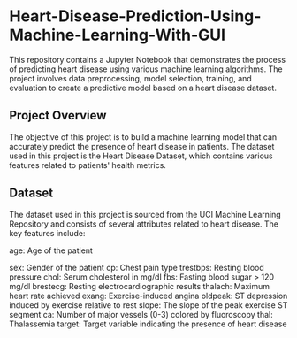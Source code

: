 # Heart-Disease-Prediction-Using-Machine-Learning-With-GUI
This repository contains a Jupyter Notebook that demonstrates the process of predicting heart disease using various machine learning algorithms. The project involves data preprocessing, model selection, training, and evaluation to create a predictive model based on a heart disease dataset.

## Project Overview
The objective of this project is to build a machine learning model that can accurately predict the presence of heart disease in patients. The dataset used in this project is the Heart Disease Dataset, which contains various features related to patients' health metrics.

## Dataset
The dataset used in this project is sourced from the UCI Machine Learning Repository and consists of several attributes related to heart disease. The key features include:

age: Age of the patient

sex: Gender of the patient
cp: Chest pain type
trestbps: Resting blood pressure
chol: Serum cholesterol in mg/dl
fbs: Fasting blood sugar > 120 mg/dl
brestecg: Resting electrocardiographic results
thalach: Maximum heart rate achieved
exang: Exercise-induced angina
oldpeak: ST depression induced by exercise relative to rest
slope: The slope of the peak exercise ST segment
ca: Number of major vessels (0-3) colored by fluoroscopy
thal: Thalassemia
target: Target variable indicating the presence of heart disease
